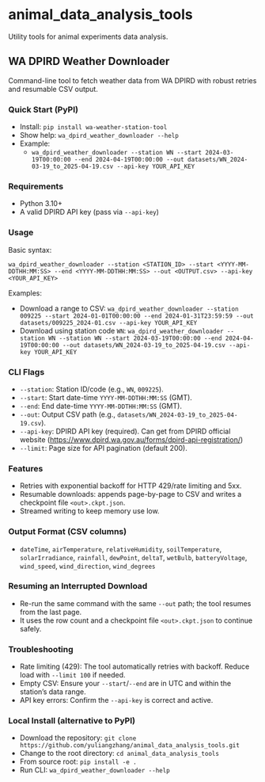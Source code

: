 # animal_data_analysis_tools
Utility tools for animal experiments data analysis.

## WA DPIRD Weather Downloader
Command-line tool to fetch weather data from WA DPIRD with robust retries and resumable CSV output.

### Quick Start (PyPI)
- Install: `pip install wa-weather-station-tool`
- Show help: `wa_dpird_weather_downloader --help`
- Example:
  - `wa_dpird_weather_downloader --station WN --start 2024-03-19T00:00:00 --end 2024-04-19T00:00:00 --out datasets/WN_2024-03-19_to_2025-04-19.csv --api-key YOUR_API_KEY`

### Requirements
- Python 3.10+
- A valid DPIRD API key (pass via `--api-key`)

### Usage
Basic syntax:

`wa_dpird_weather_downloader --station <STATION_ID> --start <YYYY-MM-DDTHH:MM:SS> --end <YYYY-MM-DDTHH:MM:SS> --out <OUTPUT.csv> --api-key <YOUR_API_KEY>`

Examples:
- Download a range to CSV:
  `wa_dpird_weather_downloader --station 009225 --start 2024-01-01T00:00:00 --end 2024-01-31T23:59:59 --out datasets/009225_2024-01.csv --api-key YOUR_API_KEY`
- Download using station code `WN`:
  `wa_dpird_weather_downloader --station WN --station WN --start 2024-03-19T00:00:00 --end 2024-04-19T00:00:00 --out datasets/WN_2024-03-19_to_2025-04-19.csv --api-key YOUR_API_KEY`

### CLI Flags
- `--station`: Station ID/code (e.g., `WN`, `009225`).
- `--start`: Start date-time `YYYY-MM-DDTHH:MM:SS` (GMT).
- `--end`: End date-time `YYYY-MM-DDTHH:MM:SS` (GMT).
- `--out`: Output CSV path (e.g., `datasets/WN_2024-03-19_to_2025-04-19.csv`).
- `--api-key`: DPIRD API key (required). Can get from DPIRD official website (https://www.dpird.wa.gov.au/forms/dpird-api-registration/)
- `--limit`: Page size for API pagination (default 200).

### Features
- Retries with exponential backoff for HTTP 429/rate limiting and 5xx.
- Resumable downloads: appends page-by-page to CSV and writes a checkpoint file `<out>.ckpt.json`.
- Streamed writing to keep memory use low.

### Output Format (CSV columns)
- `dateTime`, `airTemperature`, `relativeHumidity`, `soilTemperature`, `solarIrradiance`,
  `rainfall`, `dewPoint`, `deltaT`, `wetBulb`, `batteryVoltage`, `wind_speed`,
  `wind_direction`, `wind_degrees`

### Resuming an Interrupted Download
- Re-run the same command with the same `--out` path; the tool resumes from the last page.
- It uses the row count and a checkpoint file `<out>.ckpt.json` to continue safely.

### Troubleshooting
- Rate limiting (429): The tool automatically retries with backoff. Reduce load with `--limit 100` if needed.
- Empty CSV: Ensure your `--start`/`--end` are in UTC and within the station’s data range.
- API key errors: Confirm the `--api-key` is correct and active.

### Local Install (alternative to PyPI)
- Download the repository: `git clone https://github.com/yuliangzhang/animal_data_analysis_tools.git`
- Change to the root directory: `cd animal_data_analysis_tools`
- From source root: `pip install -e .`
- Run CLI: `wa_dpird_weather_downloader --help`

<!-- Maintainer notes (hidden from typical users)
Build: python -m build
Upload to PyPI: twine upload dist/* (user: __token__)
-->
